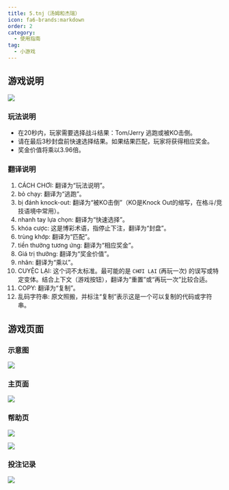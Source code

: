 ```yaml
---
title: 5.tnj（汤姆和杰瑞）
icon: fa6-brands:markdown
order: 2
category:
  - 使用指南
tag:
  - 小游戏
---
```


## 游戏说明
![](/images/tnj.png)

### 玩法说明
+ 在20秒内，玩家需要选择战斗结果：Tom/Jerry 逃跑或被KO击倒。
+ 请在最后3秒封盘前快速选择结果。如果结果匹配，玩家将获得相应奖金。
+ 奖金价值将乘以3.96倍。

### 翻译说明
1. CÁCH CHƠI: 翻译为“玩法说明”。
2. bỏ chạy: 翻译为“逃跑”。
3. bị đánh knock-out: 翻译为“被KO击倒”（KO是Knock Out的缩写，在格斗/竞技语境中常用）。
4. nhanh tay lựa chọn: 翻译为“快速选择”。
5. khóa cược: 这是博彩术语，指停止下注，翻译为“封盘”。
6. trùng khớp: 翻译为“匹配”。
7. tiền thưởng tương ứng: 翻译为“相应奖金”。
8. Giá trị thưởng: 翻译为“奖金价值”。
9. nhân: 翻译为“乘以”。
10. CUYỆC LẠI: 这个词不太标准。最可能的是 `CHƠI LẠI` (再玩一次) 的误写或特定变体。结合上下文（游戏按钮），翻译为“重置”或“再玩一次”比较合适。
11. COPY: 翻译为“复制”。
12. 乱码字符串: 原文照搬，并标注“复制”表示这是一个可以复制的代码或字符串。


## 游戏页面
### 示意图
![](/images/ct/5-syt.png)

### 主页面
![](/images/tnj/index.png)

### 帮助页
![](/images/tnj/help-1.png)

![](/images/tnj/help-2.png)

### 投注记录
![](/images/tnj/my.png)


